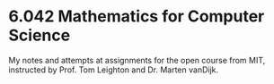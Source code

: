 # 6.042 Mathematics for Computer Science

My notes and attempts at assignments for the open course from MIT, instructed by Prof. Tom Leighton and Dr. Marten vanDijk.